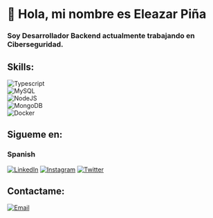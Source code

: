 # 👋 Hola, mi nombre es Eleazar Piña
### Soy Desarrollador Backend actualmente trabajando en Ciberseguridad.

## Skills:
![Typescript](https://img.shields.io/badge/Typescript-44a3f1?style=for-the-badge&logo=typescript&logoColor=white&labelColor=101010)</br>
![MySQL](https://img.shields.io/badge/MySQL-3ddc84?style=for-the-badge&logo=mysql&logoColor=white&labelColor=101010)</br>
![NodeJS](https://img.shields.io/badge/Visual_Studio_Code-44a3f1?style=for-the-badge&logo=node.js&logoColor=white&labelColor=101010)</br>
![MongoDB](https://img.shields.io/badge/MongoDB-3ddc84?style=for-the-badge&logo=mongodb&logoColor=white&labelColor=101010)</br>
![Docker](https://img.shields.io/badge/Docker-44a3f1?style=for-the-badge&logo=docker&logoColor=white&labelColor=101010)</br>

## Sigueme en:

### Spanish
[![LinkedIn](https://img.shields.io/badge/LinkedIn-Eleazar_Pina-0077B5?style=for-the-badge&logo=linkedin&logoColor=white&labelColor=101010)](https://www.linkedin.com/in/eleazar-pina-venegas/)
[![Instagram](https://img.shields.io/badge/Instagram-@eleazarpina-E4405F?style=for-the-badge&logo=instagram&logoColor=white&labelColor=101010)](https://instagram.com/eleazarpina)
[![Twitter](https://img.shields.io/badge/Twitter-@eleazarpina-1DA1F2?style=for-the-badge&logo=twitter&logoColor=white&labelColor=101010)](https://x.com/eleazarpina)

## Contactame:

[![Email](https://img.shields.io/badge/eleazarpina@gmail.com-44a3f1?style=for-the-badge&logo=gmail&logoColor=white&labelColor=101010)](mailto:eleazarpina@gmail.com)
